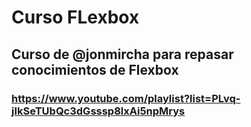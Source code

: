# Curso FLexbox

## Curso de @jonmircha para repasar conocimientos de Flexbox

### https://www.youtube.com/playlist?list=PLvq-jIkSeTUbQc3dGsssp8lxAi5npMrys

